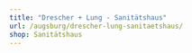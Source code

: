 ```yaml
---
title: "Drescher + Lung - Sanitätshaus"
url: /augsburg/drescher-lung-sanitaetshaus/
shop: Sanitätshaus
---
```

